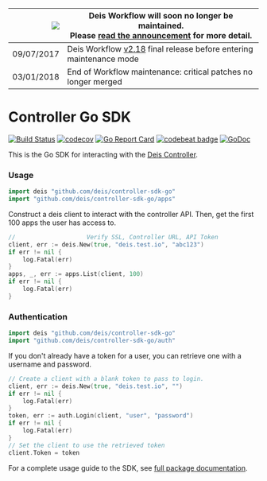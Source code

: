 
|![](https://upload.wikimedia.org/wikipedia/commons/thumb/1/17/Warning.svg/156px-Warning.svg.png) | Deis Workflow will soon no longer be maintained.<br />Please [read the announcement](https://deis.com/blog/2017/deis-workflow-final-release/) for more detail. |
|---:|---|
| 09/07/2017 | Deis Workflow [v2.18][] final release before entering maintenance mode |
| 03/01/2018 | End of Workflow maintenance: critical patches no longer merged |

# Controller Go SDK
[![Build Status](https://ci.deis.io/buildStatus/icon?job=Deis/controller-sdk-go/master)](https://ci.deis.io/job/Deis/job/controller-sdk-go/job/master/)
[![codecov](https://codecov.io/gh/deis/controller-sdk-go/branch/master/graph/badge.svg)](https://codecov.io/gh/deis/controller-sdk-go)
[![Go Report Card](https://goreportcard.com/badge/github.com/deis/controller-sdk-go)](https://goreportcard.com/report/github.com/deis/controller-sdk-go)
[![codebeat badge](https://codebeat.co/badges/2fdee091-714d-4860-ab19-dba7587a3158)](https://codebeat.co/projects/github-com-deis-controller-sdk-go)
[![GoDoc](https://godoc.org/github.com/deis/controller-sdk-go?status.svg)](https://godoc.org/github.com/deis/controller-sdk-go)

This is the Go SDK for interacting with the [Deis Controller](https://github.com/deis/controller).

### Usage

```go
import deis "github.com/deis/controller-sdk-go"
import "github.com/deis/controller-sdk-go/apps"
```

Construct a deis client to interact with the controller API. Then, get the first 100 apps the user has access to.

```go
//                    Verify SSL, Controller URL, API Token
client, err := deis.New(true, "deis.test.io", "abc123")
if err != nil {
    log.Fatal(err)
}
apps, _, err := apps.List(client, 100)
if err != nil {
    log.Fatal(err)
}
```

### Authentication

```go
import deis "github.com/deis/controller-sdk-go"
import "github.com/deis/controller-sdk-go/auth"
```

If you don't already have a token for a user, you can retrieve one with a username and password.

```go
// Create a client with a blank token to pass to login.
client, err := deis.New(true, "deis.test.io", "")
if err != nil {
    log.Fatal(err)
}
token, err := auth.Login(client, "user", "password")
if err != nil {
    log.Fatal(err)
}
// Set the client to use the retrieved token
client.Token = token
```

For a complete usage guide to the SDK, see [full package documentation](https://godoc.org/github.com/deis/controller-sdk-go).

[v2.18]: https://github.com/deis/workflow/releases/tag/v2.18.0
